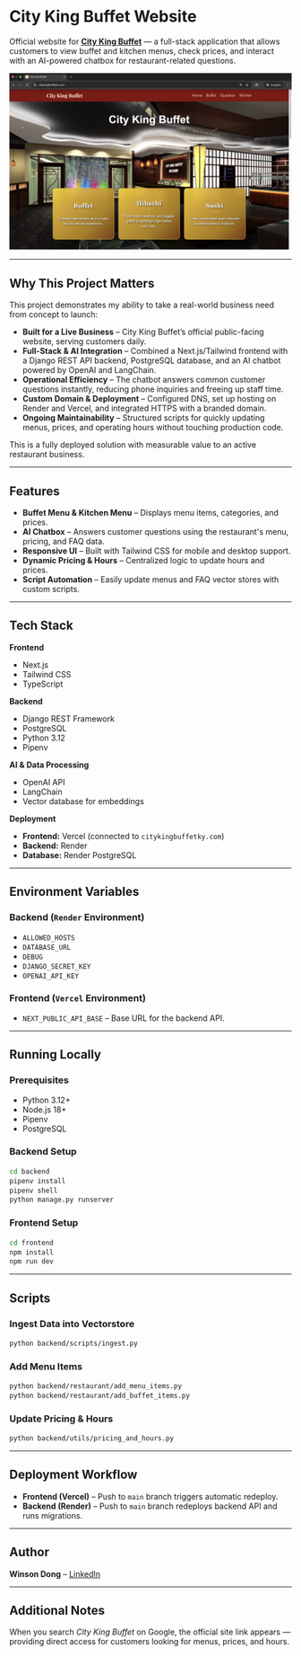 # City King Buffet Website

Official website for **[City King Buffet](https://citykingbuffetky.com)** — a full-stack application that allows customers to view buffet and kitchen menus, check prices, and interact with an AI-powered chatbox for restaurant-related questions.

![City King Buffet Homepage](./imgs/citykinghomepage.png)

---

## Why This Project Matters

This project demonstrates my ability to take a real-world business need from concept to launch:

- **Built for a Live Business** – City King Buffet’s official public-facing website, serving customers daily.
- **Full-Stack & AI Integration** – Combined a Next.js/Tailwind frontend with a Django REST API backend, PostgreSQL database, and an AI chatbot powered by OpenAI and LangChain.
- **Operational Efficiency** – The chatbot answers common customer questions instantly, reducing phone inquiries and freeing up staff time.
- **Custom Domain & Deployment** – Configured DNS, set up hosting on Render and Vercel, and integrated HTTPS with a branded domain.
- **Ongoing Maintainability** – Structured scripts for quickly updating menus, prices, and operating hours without touching production code.

This is a fully deployed solution with measurable value to an active restaurant business.

---

## Features

- **Buffet Menu & Kitchen Menu** – Displays menu items, categories, and prices.
- **AI Chatbox** – Answers customer questions using the restaurant's menu, pricing, and FAQ data.
- **Responsive UI** – Built with Tailwind CSS for mobile and desktop support.
- **Dynamic Pricing & Hours** – Centralized logic to update hours and prices.
- **Script Automation** – Easily update menus and FAQ vector stores with custom scripts.

---

## Tech Stack

**Frontend**
- Next.js
- Tailwind CSS
- TypeScript

**Backend**
- Django REST Framework
- PostgreSQL
- Python 3.12
- Pipenv

**AI & Data Processing**
- OpenAI API
- LangChain
- Vector database for embeddings

**Deployment**
- **Frontend:** Vercel (connected to `citykingbuffetky.com`)
- **Backend:** Render
- **Database:** Render PostgreSQL

---

## Environment Variables

### Backend (`Render` Environment)
- `ALLOWED_HOSTS`
- `DATABASE_URL`
- `DEBUG`
- `DJANGO_SECRET_KEY`
- `OPENAI_API_KEY`

### Frontend (`Vercel` Environment)
- `NEXT_PUBLIC_API_BASE` – Base URL for the backend API.

---

## Running Locally

### Prerequisites
- Python 3.12+
- Node.js 18+
- Pipenv
- PostgreSQL

### Backend Setup
```bash
cd backend
pipenv install
pipenv shell
python manage.py runserver
```

### Frontend Setup
```bash
cd frontend
npm install
npm run dev
```

---

## Scripts

### Ingest Data into Vectorstore
```bash
python backend/scripts/ingest.py
```

### Add Menu Items
```bash
python backend/restaurant/add_menu_items.py
python backend/restaurant/add_buffet_items.py
```

### Update Pricing & Hours
```bash
python backend/utils/pricing_and_hours.py
```

---

## Deployment Workflow

- **Frontend (Vercel)** – Push to `main` branch triggers automatic redeploy.
- **Backend (Render)** – Push to `main` branch redeploys backend API and runs migrations.

---

## Author

**Winson Dong** – [LinkedIn](https://www.linkedin.com/in/winsondong/)  

---

## Additional Notes

When you search *City King Buffet* on Google, the official site link appears — providing direct access for customers looking for menus, prices, and hours.
